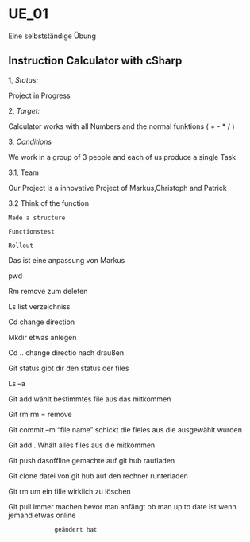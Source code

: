 # UE_01

Eine selbstständige Übung

## Instruction Calculator with cSharp

1, *Status:*

Project in Progress

2, *Target:*

Calculator works with all Numbers and the normal funktions ( + - * / )

3, *Conditions*

We work in a group of 3 people and each of us produce a single Task

3.1, Team

Our Project is a innovative Project of Markus,Christoph and Patrick

3.2 Think of the function

    Made a structure
    
    Functionstest
    
    Rollout


Das ist eine anpassung von Markus


pwd  

Rm    remove zum deleten 

Ls list verzeichniss 

Cd change direction 

Mkdir etwas anlegen 

Cd .. change directio nach draußen 

Git status      gibt dir den status der files 

Ls –a 

Git add    wählt bestimmtes file aus das mitkommen  

Git rm  rm = remove 

Git commit –m “file name” schickt die fieles aus die ausgewählt wurden 

Git add . Whält alles files aus die mitkommen 

Git push    dasoffline gemachte auf git hub raufladen 

Git clone     datei von git hub auf den rechner runterladen 

Git rm       um ein fille wirklich zu löschen 

Git pull   immer machen bevor man anfängt ob man up to date ist wenn jemand etwas online  

                 geändert hat  



